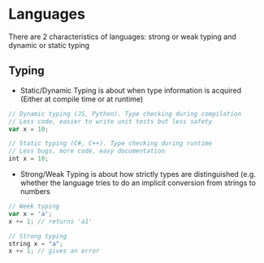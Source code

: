 # Languages

There are 2 characteristics of languages: strong or weak typing and dynamic or static typing

## Typing
- Static/Dynamic Typing is about when type information is acquired (Either at compile time or at runtime)

```js
// Dynamic typing (JS, Python). Type checking during compilation
// Less code, easier to write unit tests but less safety
var x = 10;

// Static typing (C#, C++). Type checking during runtime
// Less bugs, more code, easy documentation
int x = 10;
```

- Strong/Weak Typing is about how strictly types are distinguished (e.g. whether the language tries to do an implicit conversion from strings to numbers

```js
// Week typing
var x = 'a';
x += 1; // returns 'a1'

// Strong typing
string x = "a";
x += 1; // gives an error
```
